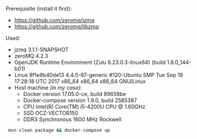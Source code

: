 Prerequisite (install it first):
* https://github.com/zeromq/jzmq
* https://github.com/zeromq/libzmq

Used: 
* jzmq 3.1.1-SNAPSHOT
* zeroMQ 4.2.3
* OpenJDK Runtime Environment (Zulu 8.23.0.3-linux64) (build 1.8.0_144-b01)
* Linux 9f1e8b40de13 4.4.0-97-generic #120-Ubuntu SMP Tue Sep 19 17:28:18 UTC 2017 x86_64 x86_64 x86_64 GNU/Linux
* Host machine _(in my case)_:
    * Docker version 17.05.0-ce, build 89658be
    * Docker-compose version 1.9.0, build 2585387
    * CPU Intel(R) Core(TM) i5-4200U CPU @ 1.60GHz
    * SSD OCZ-VECTOR150
    * DDR3 Synchronous 1600 MHz Rockwell

```bash
 mvn clean package && docker-compose up
```